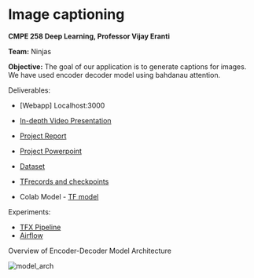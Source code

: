 # Image captioning

**CMPE 258 Deep Learning, Professor Vijay Eranti**

**Team:** Ninjas

**Objective:** The goal of our application is to generate captions for images. We have used encoder decoder model using bahdanau attention. 

Deliverables:
* [Webapp] Localhost:3000
* [In-depth Video Presentation]()
* [Project Report](https://github.com/shrey1234/Deep_Learning_-Project_258/blob/main/Project%20258_Image%20Captioning.pdf)
* [Project Powerpoint](https://github.com/shrey1234/Deep_Learning_-Project_258/blob/main/Project%20258_Image%20Captioning.pptx)
* [Dataset](https://drive.google.com/drive/folders/0AH1RNpnH5Mp6Uk9PVA)
* [TFrecords and checkpoints](https://drive.google.com/drive/folders/0AH1RNpnH5Mp6Uk9PVA)


* Colab Model - [TF model](https://colab.research.google.com/drive/1tA15NyR_7R3Q3Wnd3-QAyuHa4vSnTka8)

Experiments:
* [TFX Pipeline](https://colab.research.google.com/drive/1999BDrsJNIbV-kEq9iNC4ToEm86eZK3D) 
* [Airflow](https://github.com/shrey1234/Deep_Learning_-Project_258/tree/main/tfx-airflow)

Overview of Encoder-Decoder Model Architecture

![model_arch](https://github.com/shrey1234/Deep_Learning_-Project_258/blob/main/image_cap_arch.png)

